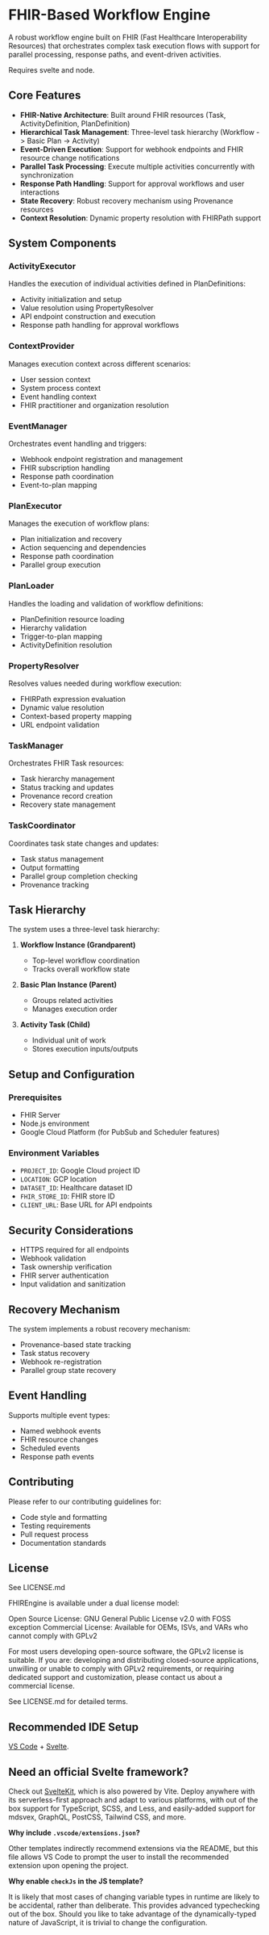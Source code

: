 # FHIR-Based Workflow Engine

A robust workflow engine built on FHIR (Fast Healthcare Interoperability Resources) that orchestrates complex task execution flows with support for parallel processing, response paths, and event-driven activities.

Requires svelte and node. 

## Core Features

- **FHIR-Native Architecture**: Built around FHIR resources (Task, ActivityDefinition, PlanDefinition)
- **Hierarchical Task Management**: Three-level task hierarchy (Workflow -> Basic Plan -> Activity)
- **Event-Driven Execution**: Support for webhook endpoints and FHIR resource change notifications
- **Parallel Task Processing**: Execute multiple activities concurrently with synchronization
- **Response Path Handling**: Support for approval workflows and user interactions
- **State Recovery**: Robust recovery mechanism using Provenance resources
- **Context Resolution**: Dynamic property resolution with FHIRPath support

## System Components

### ActivityExecutor
Handles the execution of individual activities defined in PlanDefinitions:
- Activity initialization and setup
- Value resolution using PropertyResolver
- API endpoint construction and execution
- Response path handling for approval workflows

### ContextProvider
Manages execution context across different scenarios:
- User session context
- System process context
- Event handling context
- FHIR practitioner and organization resolution

### EventManager
Orchestrates event handling and triggers:
- Webhook endpoint registration and management
- FHIR subscription handling
- Response path coordination
- Event-to-plan mapping

### PlanExecutor
Manages the execution of workflow plans:
- Plan initialization and recovery
- Action sequencing and dependencies
- Response path coordination
- Parallel group execution

### PlanLoader
Handles the loading and validation of workflow definitions:
- PlanDefinition resource loading
- Hierarchy validation
- Trigger-to-plan mapping
- ActivityDefinition resolution

### PropertyResolver
Resolves values needed during workflow execution:
- FHIRPath expression evaluation
- Dynamic value resolution
- Context-based property mapping
- URL endpoint validation

### TaskManager
Orchestrates FHIR Task resources:
- Task hierarchy management
- Status tracking and updates
- Provenance record creation
- Recovery state management

### TaskCoordinator
Coordinates task state changes and updates:
- Task status management
- Output formatting
- Parallel group completion checking
- Provenance tracking

## Task Hierarchy

The system uses a three-level task hierarchy:

1. **Workflow Instance (Grandparent)**
   - Top-level workflow coordination
   - Tracks overall workflow state

2. **Basic Plan Instance (Parent)**
   - Groups related activities
   - Manages execution order

3. **Activity Task (Child)**
   - Individual unit of work
   - Stores execution inputs/outputs

## Setup and Configuration

### Prerequisites
- FHIR Server
- Node.js environment
- Google Cloud Platform (for PubSub and Scheduler features)

### Environment Variables
- `PROJECT_ID`: Google Cloud project ID
- `LOCATION`: GCP location
- `DATASET_ID`: Healthcare dataset ID
- `FHIR_STORE_ID`: FHIR store ID
- `CLIENT_URL`: Base URL for API endpoints

## Security Considerations

- HTTPS required for all endpoints
- Webhook validation
- Task ownership verification
- FHIR server authentication
- Input validation and sanitization

## Recovery Mechanism

The system implements a robust recovery mechanism:
- Provenance-based state tracking
- Task status recovery
- Webhook re-registration
- Parallel group state recovery

## Event Handling

Supports multiple event types:
- Named webhook events
- FHIR resource changes
- Scheduled events
- Response path events


## Contributing

Please refer to our contributing guidelines for:
- Code style and formatting
- Testing requirements
- Pull request process
- Documentation standards

## License

See LICENSE.md

FHIREngine is available under a dual license model:

Open Source License: GNU General Public License v2.0 with FOSS exception
Commercial License: Available for OEMs, ISVs, and VARs who cannot comply with GPLv2

For most users developing open-source software, the GPLv2 license is suitable. If you are: developing and distributing closed-source applications, unwilling or unable to comply with GPLv2 requirements, or requiring dedicated support and customization, please contact us about a commercial license.

See LICENSE.md for detailed terms.


## Recommended IDE Setup

[VS Code](https://code.visualstudio.com/) + [Svelte](https://marketplace.visualstudio.com/items?itemName=svelte.svelte-vscode).

## Need an official Svelte framework?

Check out [SvelteKit](https://github.com/sveltejs/kit#readme), which is also powered by Vite. Deploy anywhere with its serverless-first approach and adapt to various platforms, with out of the box support for TypeScript, SCSS, and Less, and easily-added support for mdsvex, GraphQL, PostCSS, Tailwind CSS, and more.

**Why include `.vscode/extensions.json`?**

Other templates indirectly recommend extensions via the README, but this file allows VS Code to prompt the user to install the recommended extension upon opening the project.

**Why enable `checkJs` in the JS template?**

It is likely that most cases of changing variable types in runtime are likely to be accidental, rather than deliberate. This provides advanced typechecking out of the box. Should you like to take advantage of the dynamically-typed nature of JavaScript, it is trivial to change the configuration.

